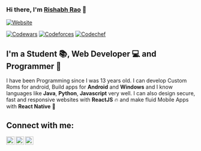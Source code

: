 ### Hi there, I'm [Rishabh Rao][website] 👋
[![Website](https://img.shields.io/website?label=rishabhrao.tk&style=for-the-badge&url=https%3A%2F%2Frishabhrao.tk)](https://rishabhrao.tk)

[![Codewars](https://www.codewars.com/users/rishabhrao/badges/small)](https://www.codewars.com/users/rishabhrao)
[![Codeforces](https://cp-logo.vercel.app/codeforces/rishabhrao)](https://codeforces.com/profile/rishabhrao)
[![Codechef](https://cp-logo.vercel.app/codechef/rishabhrao)](https://www.codechef.com/users/rishabhrao)

## I'm a Student 📚, Web Developer 💻 and Programmer 📱

I have been Programming since I was 13 years old. I can develop Custom Roms for android, Build apps for **Android** and **Windows** and I know languages like **Java**, **Python**, **Javascript** very well. I can also design secure, fast and responsive websites with **ReactJS** 🔥 and make fluid Mobile Apps with **React Native** 🤩

## Connect with me:

[<img align="left" alt="rishabhrao.tk | Portfolio Website" height="22px" src="https://cdn.worldvectorlogo.com/logos/google-earth-1.svg" />][website]
[<img align="left" alt="rishabhraos1 | LinkedIn Profile" height="22px" src="https://cdn.worldvectorlogo.com/logos/linkedin-icon-2.svg" />][linkedin]
[<img align="left" alt="admin@rishabhrao.tk | Email" height="22px" src="https://cdn.worldvectorlogo.com/logos/gmail-icon.svg" />][email]


[website]: https://rishabhrao.tk
[linkedin]: https://www.linkedin.com/in/rishabhraos1
[email]: mailto:admin@rishabhrao.tk
